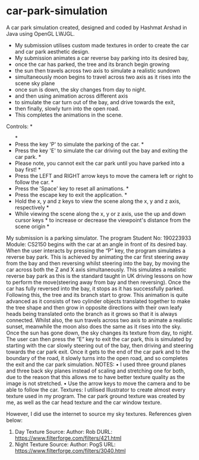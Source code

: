 # car-park-simulation
A car park simulation created, designed and coded by Hashmat Arshad in Java using OpenGL LWJGL.

* My submission utilises custom made textures in order to create the car and car park aesthetic design.
 * My submission animates a car reverse bay parking into its desired bay,
 * once the car has parked, the tree and its branch begin growing
 * the sun then travels across two axis to simulate a realistic sundown
 * simultaneously moon begins to travel across two axis as it rises into the scene sky plane
 * once sun is down, the sky changes from day to night.
 * and then using animation across different axis
 * to simulate the car turn out of the bay, and  drive towards the exit,
 * then finally, slowly turn into the open road.
 * This completes the animations in the scene.
 
  <p>Controls:
 * <ul>
 * <li>Press the key 'P' to simulate the parking of the car.
 * <li>Press the key 'E'  to simulate the car driving out the bay and exiting the car park.
 * <li>Please note, you cannot exit the car park until you have parked into a bay first!
 * <li>Press the LEFT and RIGHT arrow keys to move the camera left or right to follow the car.
 * <li>Press the 'Space' key to reset all animations.
 * <li>Press the escape key to exit the application.
 * <li>Hold the x, y and z keys to view the scene along the x, y and z axis, respectively
 * <li>While viewing the scene along the x, y or z axis, use the up and down cursor keys
 *      to increase or decrease the viewpoint's distance from the scene origin
 * </ul>
 
My submission is a parking simulator. The program Student No: 190223933 Module: CS2150
begins with the car at an angle in front of its desired bay. When the user interacts by pressing the “P” key, the program simulates a reverse bay park. This is achieved by animating the car first steering away from the bay and then reversing whilst steering into the bay, by moving the car across both the Z and X axis simultaneously. This simulates a realistic reverse bay park as this is the standard taught in UK driving lessons on how to perform the move(steering away from bay and then reversing). Once the car has fully reversed into the bay, it stops as it has successfully parked.
Following this, the tree and its branch start to grow. This animation is quite advanced as it consists of two cylinder objects translated together to make the tree shape and then grow in opposite directions with their own leafy heads being translated onto the branch as it grows so that it is always connected. Whilst also, the sun travels across two axis to animate a realistic sunset, meanwhile the moon also does the same as it rises into the sky. Once the sun has gone down, the sky changes its texture from day, to night.
The user can then press the “E” key to exit the car park, this is simulated by starting with the car slowly steering out of the bay, then driving and steering towards the car park exit. Once it gets to the end of the car park and to the boundary of the road, it slowly turns into the open road, and so completes the exit and the car park simulation.
NOTES:
• I used three ground planes and three back sky planes instead of scaling and stretching one for both, due to the reason that this allows me to have better texture quality as the image is not stretched.
• Use the arrow keys to move the camera and to be able to follow the car.
Textures: I utilised Illustrator to create almost every texture used in my program. The car park ground texture was created by me, as well as the car head texture and the car window texture.

However, I did use the internet to source my sky textures. References given below:
1. Day Texture Source: Author: Rob DURL: https://www.filterforge.com/filters/421.html
2. Night Texture Source: Author: PogS URL: https://www.filterforge.com/filters/3040.html
 
